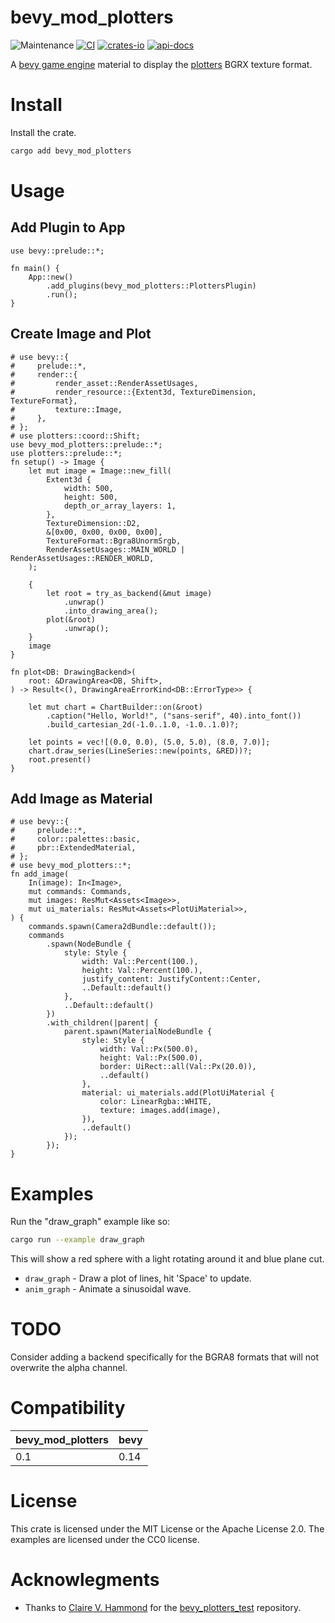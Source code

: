 # bevy_mod_plotters
![Maintenance](https://img.shields.io/badge/maintenance-actively--developed-brightgreen.svg)
[![CI](https://github.com/shanecelis/bevy_mod_plotters/actions/workflows/rust.yml/badge.svg)](https://github.com/shanecelis/bevy_mod_plotters/actions)
  [![crates-io](https://img.shields.io/crates/v/bevy_mod_plotters.svg)](https://crates.io/crates/bevy_mod_plotters)
  [![api-docs](https://docs.rs/bevy_mod_plotters/badge.svg)](https://docs.rs/bevy_mod_plotters)

A [bevy game engine](https://bevyengine.org) material to display the [plotters](https://github.com/plotters-rs/plotters) BGRX texture format.

# Install

Install the crate.

```sh
cargo add bevy_mod_plotters
```

# Usage

## Add Plugin to App

```rust,no_run
use bevy::prelude::*;

fn main() {
    App::new()
        .add_plugins(bevy_mod_plotters::PlottersPlugin)
        .run();
}
```

## Create Image and Plot

``` rust,no_run
# use bevy::{
#     prelude::*,
#     render::{
#         render_asset::RenderAssetUsages,
#         render_resource::{Extent3d, TextureDimension, TextureFormat},
#         texture::Image,
#     },
# };
# use plotters::coord::Shift;
use bevy_mod_plotters::prelude::*;
use plotters::prelude::*;
fn setup() -> Image {
    let mut image = Image::new_fill(
        Extent3d {
            width: 500,
            height: 500,
            depth_or_array_layers: 1,
        },
        TextureDimension::D2,
        &[0x00, 0x00, 0x00, 0x00],
        TextureFormat::Bgra8UnormSrgb,
        RenderAssetUsages::MAIN_WORLD | RenderAssetUsages::RENDER_WORLD,
    );
    
    {
        let root = try_as_backend(&mut image)
            .unwrap()
            .into_drawing_area();
        plot(&root)
            .unwrap();
    }
    image
}

fn plot<DB: DrawingBackend>(
    root: &DrawingArea<DB, Shift>,
) -> Result<(), DrawingAreaErrorKind<DB::ErrorType>> {

    let mut chart = ChartBuilder::on(&root)
        .caption("Hello, World!", ("sans-serif", 40).into_font())
        .build_cartesian_2d(-1.0..1.0, -1.0..1.0)?;

    let points = vec![(0.0, 0.0), (5.0, 5.0), (8.0, 7.0)];
    chart.draw_series(LineSeries::new(points, &RED))?;
    root.present()
}
```

## Add Image as Material

```rust,compile
# use bevy::{
#     prelude::*,
#     color::palettes::basic,
#     pbr::ExtendedMaterial,
# };
# use bevy_mod_plotters::*;
fn add_image(
    In(image): In<Image>,
    mut commands: Commands,
    mut images: ResMut<Assets<Image>>,
    mut ui_materials: ResMut<Assets<PlotUiMaterial>>,
) {
    commands.spawn(Camera2dBundle::default());
    commands
        .spawn(NodeBundle {
            style: Style {
                width: Val::Percent(100.),
                height: Val::Percent(100.),
                justify_content: JustifyContent::Center,
                ..Default::default()
            },
            ..Default::default()
        })
        .with_children(|parent| {
            parent.spawn(MaterialNodeBundle {
                style: Style {
                    width: Val::Px(500.0),
                    height: Val::Px(500.0),
                    border: UiRect::all(Val::Px(20.0)),
                    ..default()
                },
                material: ui_materials.add(PlotUiMaterial {
                    color: LinearRgba::WHITE,
                    texture: images.add(image),
                }),
                ..default()
            });
        });
}

```

# Examples

Run the "draw_graph" example like so:

```sh
cargo run --example draw_graph
```

This will show a red sphere with a light rotating around it and blue plane cut.

* `draw_graph` - Draw a plot of lines, hit 'Space' to update.
* `anim_graph` - Animate a sinusoidal wave.

# TODO

Consider adding a backend specifically for the BGRA8 formats that will not
overwrite the alpha channel.

# Compatibility

| bevy_mod_plotters | bevy |
|-------------------|------|
| 0.1               | 0.14 |

# License

This crate is licensed under the MIT License or the Apache License 2.0. The
examples are licensed under the CC0 license.

# Acknowlegments

* Thanks to [Claire V. Hammond](https://github.com/cvhammond) for the [bevy_plotters_test](https://github.com/cvhammond/bevy_plotters_test) repository.
